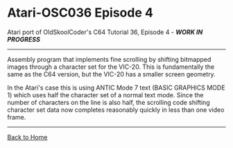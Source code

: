 # Atari-OSC036 Episode 4
Atari port of OldSkoolCoder's C64 Tutorial 36, Episode 4 -  ***WORK IN PROGRESS***

---

Assembly program that implements fine scrolling by shifting bitmapped images through a character set for the VIC-20.  This is fundamentally the same as the C64 version, but the VIC-20 has a smaller screen geometry.

In the Atari's case this is using ANTIC Mode 7 text (BASIC GRAPHICS MODE 1) which uses half the character set of a normal text mode.  Since the number of characters on the line is also half, the scrolling code shifting character set data now completes reasonably quickly in less than one video frame.

---

[Back to Home](https://github.com/kenjennings/Atari-OSC036/blob/master/README.md "Home") 
